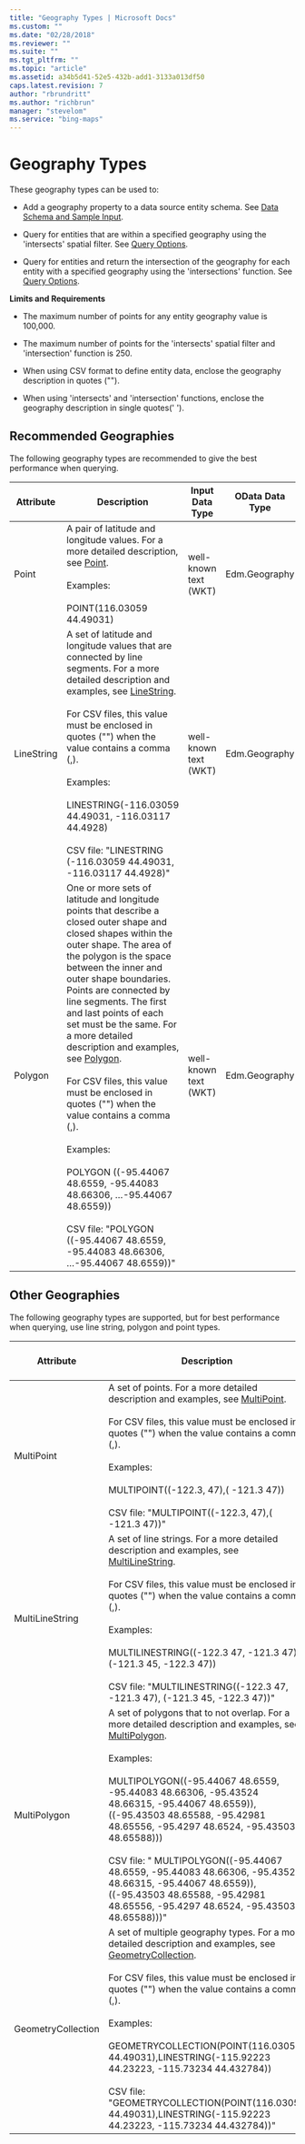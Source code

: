 ```yaml
---
title: "Geography Types | Microsoft Docs"
ms.custom: ""
ms.date: "02/28/2018"
ms.reviewer: ""
ms.suite: ""
ms.tgt_pltfrm: ""
ms.topic: "article"
ms.assetid: a34b5d41-52e5-432b-add1-3133a013df50
caps.latest.revision: 7
author: "rbrundritt"
ms.author: "richbrun"
manager: "stevelom"
ms.service: "bing-maps"
---
```

# Geography Types
These geography types can be used to:  
  
-   Add a geography property to a data source entity schema. See [Data Schema and Sample Input](../../data-source-management-api/load-data-source-dataflow/load-data-source-data-schema-and-sample-input.md).  
  
-   Query for entities that are within a specified geography using the 'intersects' spatial filter. See [Query Options](../../query-api/query-options.md).  
  
-   Query for entities and return the intersection of the geography for each entity with a specified geography using the 'intersections' function. See [Query Options](../../query-api/query-options.md).  
  
 **Limits and Requirements**  
  
-   The maximum number of points for any entity geography value is 100,000.  
  
-   The maximum number of points for the 'intersects' spatial filter and 'intersection' function is 250.  
  
-   When using CSV format to define entity data, enclose the geography description in quotes ("").  
  
-   When using 'intersects' and 'intersection' functions, enclose the geography description in single quotes(' ').  
  
## Recommended Geographies  
 The following geography types are recommended to give the best performance when querying.  
  
|Attribute|Description|Input Data Type|OData Data Type|  
|-|-|-|-|  
|Point|A pair of latitude and longitude values. For a more detailed description, see [Point](https://technet.microsoft.com/library/bb964737.aspx).<br /><br /> Examples:<br /><br /> POINT(116.03059 44.49031)|well-known text (WKT)|Edm.Geography|  
|LineString|A set of latitude and longitude values that are connected by line segments. For a more detailed description and examples, see [LineString](https://technet.microsoft.com/library/bb895372.aspx).<br /><br /> For CSV files, this value must be enclosed in quotes ("") when the value contains a comma (,).<br /><br /> Examples:<br /><br /> LINESTRING(-116.03059 44.49031, -116.03117 44.4928)<br /><br /> CSV file: "LINESTRING (-116.03059 44.49031, -116.03117 44.4928)"|well-known text (WKT)|Edm.Geography|  
|Polygon|One or more sets of latitude and longitude points that describe a closed outer shape and closed shapes within the outer shape. The area of the polygon is the space between the inner and outer shape boundaries. Points are connected by line segments. The first and last points of each set must be the same. For a more detailed description and examples, see [Polygon](https://technet.microsoft.com/library/bb895267.aspx).<br /><br /> For CSV files, this value must be enclosed in quotes ("") when the value contains a comma (,).<br /><br /> Examples:<br /><br /> POLYGON ((-95.44067 48.6559, -95.44083 48.66306, …-95.44067 48.6559))<br /><br /> CSV file: "POLYGON ((-95.44067 48.6559, -95.44083 48.66306, …-95.44067 48.6559))"|well-known text (WKT)|Edm.Geography|  
  
## Other Geographies  
 The following geography types are supported, but for best performance when querying, use line string, polygon and point types.  
  
|Attribute|Description|Input Data Type|OData Data Type|  
|-|-|-|-|  
|MultiPoint|A set of points. For a more detailed description and examples, see  [MultiPoint](https://technet.microsoft.com/library/bb964738.aspx).<br /><br /> For CSV files, this value must be enclosed in quotes ("") when the value contains a comma (,).<br /><br /> Examples:<br /><br /> MULTIPOINT((-122.3, 47),( -121.3 47))<br /><br /> CSV file: "MULTIPOINT((-122.3, 47),( -121.3 47))"|well-known text (WKT)|Edm.Geography|  
|MultiLineString|A set of line strings. For a more detailed description and examples, see  [MultiLineString](https://technet.microsoft.com/library/bb895166.aspx).<br /><br /> For CSV files, this value must be enclosed in quotes ("") when the value contains a comma (,).<br /><br /> Examples:<br /><br /> MULTILINESTRING((-122.3 47, -121.3 47), (-121.3 45, -122.3 47))<br /><br /> CSV file: "MULTILINESTRING((-122.3 47, -121.3 47), (-121.3 45, -122.3 47))"|well-known text (WKT)|Edm.Geography|  
|MultiPolygon|A set of polygons that to not overlap. For a more detailed description and examples, see  [MultiPolygon](https://technet.microsoft.com/library/bb964739.aspx).<br /><br /> Examples:<br /><br /> MULTIPOLYGON((-95.44067 48.6559, -95.44083 48.66306, -95.43524 48.66315, -95.44067 48.6559)),((-95.43503 48.65588, -95.42981 48.65556, -95.4297 48.6524, -95.43503 48.65588)))<br /><br /> CSV file: " MULTIPOLYGON((-95.44067 48.6559, -95.44083 48.66306, -95.43524 48.66315, -95.44067 48.6559)),((-95.43503 48.65588, -95.42981 48.65556, -95.4297 48.6524, -95.43503 48.65588)))"|well-known text (WKT)|Edm.Geography|  
|GeometryCollection|A set of multiple geography types. For a more detailed description and examples, see  [GeometryCollection](https://technet.microsoft.com/library/bb933792.aspx).<br /><br /> For CSV files, this value must be enclosed in quotes ("") when the value contains a comma (,).<br /><br /> Examples:<br /><br /> GEOMETRYCOLLECTION(POINT(116.03059 44.49031),LINESTRING(-115.92223 44.23223, -115.73234 44.432784))<br /><br /> CSV file: "GEOMETRYCOLLECTION(POINT(116.03059 44.49031),LINESTRING(-115.92223 44.23223, -115.73234 44.432784))"|well-known text (WKT)|Edm.Geography|